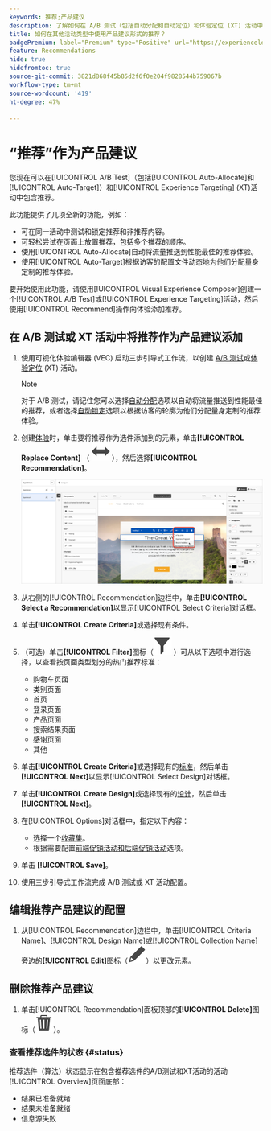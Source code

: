 ```yaml
---
keywords: 推荐;产品建议
description: 了解如何在 A/B 测试（包括自动分配和自动定位）和体验定位 (XT) 活动中使用产品建议形式的 Adobe 推荐。
title: 如何在其他活动类型中使用产品建议形式的推荐？
badgePremium: label="Premium" type="Positive" url="https://experienceleague.adobe.com/docs/target/using/introduction/intro.html?lang=en#premium newtab=true" tooltip="查看Target Premium中包含的内容。"
feature: Recommendations
hide: true
hidefromtoc: true
source-git-commit: 3821d868f45b85d2f6f0e204f9828544b759067b
workflow-type: tm+mt
source-wordcount: '419'
ht-degree: 47%

---
```


# “推荐”作为产品建议

您现在可以在[!UICONTROL A/B Test]（包括[!UICONTROL Auto-Allocate]和[!UICONTROL Auto-Target]）和[!UICONTROL Experience Targeting] (XT)活动中包含推荐。

此功能提供了几项全新的功能，例如：

* 可在同一活动中测试和锁定推荐和非推荐内容。
* 可轻松尝试在页面上放置推荐，包括多个推荐的顺序。
* 使用[!UICONTROL Auto-Allocate]自动将流量推送到性能最佳的推荐体验。
* 使用[!UICONTROL Auto-Target]根据访客的配置文件动态地为他们分配量身定制的推荐体验。

要开始使用此功能，请使用[!UICONTROL Visual Experience Composer]创建一个[!UICONTROL A/B Test]或[!UICONTROL Experience Targeting]活动，然后使用[!UICONTROL Recommend]操作向体验添加推荐。

## 在 A/B 测试或 XT 活动中将推荐作为产品建议添加

1. 使用可视化体验编辑器 (VEC) 启动三步引导式工作流，以创建 [A/B 测试](/help/main/c-activities/t-test-ab/t-test-create-ab/test-create-ab.md)或[体验定位](/help/main/c-activities/t-experience-target/t-xt-create/xt-create.md) (XT) 活动。

   >[!NOTE]
   >
   >对于 A/B 测试，请记住您可以选择[自动分配](/help/main/c-activities/automated-traffic-allocation/automated-traffic-allocation.md)选项以自动将流量推送到性能最佳的推荐，或者选择[自动锁定](/help/main/c-activities/auto-target/auto-target-to-optimize.md)选项以根据访客的轮廓为他们分配量身定制的推荐体验。

1. 创建[体验](/help/main/c-experiences/c-visual-experience-composer/viztarget-options.md)时，单击要将推荐作为选件添加到的元素，单击&#x200B;**[!UICONTROL Replace Content]** （ ![替换内容图标](/help/main/assets/icons/Switch.svg) ），然后选择&#x200B;**[!UICONTROL Recommendation]**。

   ![将推荐作为产品建议插入](/help/main/c-recommendations/t-create-recs-activity/assets/recs-as-offer.png)

1. 从右侧的[!UICONTROL Recommendation]边栏中，单击&#x200B;**[!UICONTROL Select a Recommendation]**&#x200B;以显示[!UICONTROL Select Criteria]对话框。

1. 单击&#x200B;**[!UICONTROL Create Criteria]**&#x200B;或选择现有条件。

1. （可选）单击&#x200B;**[!UICONTROL Filter]**&#x200B;图标（![过滤器图标](/help/main/assets/icons/Filter.svg) ）可从以下选项中进行选择，以查看按页面类型划分的热门推荐标准：

   * 购物车页面
   * 类别页面
   * 首页
   * 登录页面
   * 产品页面
   * 搜索结果页面
   * 感谢页面
   * 其他

1. 单击&#x200B;**[!UICONTROL Create Criteria]**&#x200B;或选择现有的[标准](/help/main/c-recommendations/c-algorithms/algorithms.md)，然后单击&#x200B;**[!UICONTROL Next]**&#x200B;以显示[!UICONTROL Select Design]对话框。

1. 单击&#x200B;**[!UICONTROL Create Design]**&#x200B;或选择现有的[设计](/help/main/c-recommendations/c-design-overview/design-overview.md)，然后单击&#x200B;**[!UICONTROL  Next]**。

1. 在[!UICONTROL Options]对话框中，指定以下内容：

   * 选择一个[收藏集](/help/main/c-recommendations/c-products/collections.md)。
   * 根据需要配置[前端促销活动和后端促销活动](/help/main/c-recommendations/t-create-recs-activity/adding-promotions.md)选项。

1. 单击 **[!UICONTROL Save]**。
1. 使用三步引导式工作流完成 A/B 测试或 XT 活动配置。

## 编辑推荐产品建议的配置

1. 从[!UICONTROL Recommendation]边栏中，单击[!UICONTROL Criteria Name]、[!UICONTROL Design Name]或[!UICONTROL Collection Name]旁边的&#x200B;**[!UICONTROL Edit]**&#x200B;图标（![编辑图标](/help/main/assets/icons/Edit.svg)）以更改元素。

## 删除推荐产品建议

1. 单击[!UICONTROL Recommendation]面板顶部的&#x200B;**[!UICONTROL Delete]**&#x200B;图标（![删除图标](/help/main/assets/icons/Delete.svg)）。

### 查看推荐选件的状态 {#status}

推荐选件（算法）状态显示在包含推荐选件的A/B测试和XT活动的活动[!UICONTROL Overview]页面底部：

* 结果已准备就绪
* 结果未准备就绪
* 信息源失败
